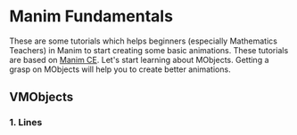 # Manim Fundamentals
These are some tutorials which helps beginners (especially Mathematics Teachers) in Manim to start creating some basic animations. These tutorials are based on [Manim CE](https://docs.manim.community/).
Let's start learning about MObjects. Getting a grasp on MObjects will help you to create better animations.
## VMObjects

### 1. Lines

   
